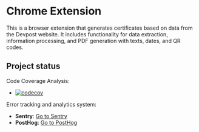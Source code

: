 # Chrome Extension

This is a browser extension that generates certificates based on data from the Devpost website. It includes functionality for data extraction, information processing, and PDF generation with texts, dates, and QR codes.

## Project status

Code Coverage Analysis:

- [![codecov](https://codecov.io/github/alexeeey03/browser-extension/graph/badge.svg?token=OX2HP0YKQS)](https://codecov.io/github/alexeeey03/browser-extension)

Error tracking and analytics system:

- **Sentry**: [Go to Sentry](https://itmo-7x.sentry.io/stats/?project=4508694585213008&statsPeriod=14d)
- **PostHog**: [Go to PostHog](https://us.posthog.com/project/120438/activity/explore)
